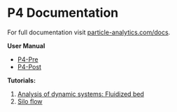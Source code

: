 # P4 Documentation

<!-- 
For full documentation visit [mkdocs.org](http://mkdocs.org).
 -->
For full documentation visit [particle-analytics.com/docs](http://particle-analytics.com).


<!--
## Commands

* `mkdocs new [dir-name]` - Create a new project.
* `mkdocs serve` - Start the live-reloading docs server.
* `mkdocs build` - Build the documentation site.
* `mkdocs help` - Print this help message.
 -->
<!--
## Project layout

    mkdocs.yml    # The configuration file.
    docs/
        index.md  # The documentation homepage.
        ...       # Other markdown pages, images and other files.
-->


**User Manual**

- [P4-Pre](./manual/pre.md)
- [P4-Post](./manual/post.md)

**Tutorials:**

  1. [Analysis of dynamic systems: Fluidized bed](./tutorial1/fluidized_bed.md)
  2. [Silo flow](./tutorial2/silo_flow.md)